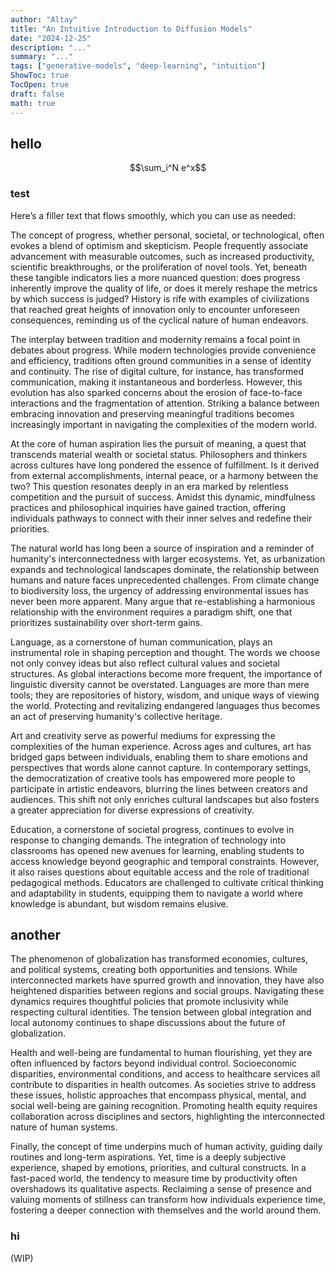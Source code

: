 ```yaml
---
author: "Altay"
title: "An Intuitive Introduction to Diffusion Models"
date: "2024-12-25"
description: "..."
summary: "..."
tags: ["generative-models", "deep-learning", "intuition"]
ShowToc: true
TocOpen: true
draft: false
math: true
---
```


## hello

$$\sum_i^N e^x$$

### test
Here’s a filler text that flows smoothly, which you can use as needed:

The concept of progress, whether personal, societal, or technological, often evokes a blend of optimism and skepticism. People frequently associate advancement with measurable outcomes, such as increased productivity, scientific breakthroughs, or the proliferation of novel tools. Yet, beneath these tangible indicators lies a more nuanced question: does progress inherently improve the quality of life, or does it merely reshape the metrics by which success is judged? History is rife with examples of civilizations that reached great heights of innovation only to encounter unforeseen consequences, reminding us of the cyclical nature of human endeavors.

The interplay between tradition and modernity remains a focal point in debates about progress. While modern technologies provide convenience and efficiency, traditions often ground communities in a sense of identity and continuity. The rise of digital culture, for instance, has transformed communication, making it instantaneous and borderless. However, this evolution has also sparked concerns about the erosion of face-to-face interactions and the fragmentation of attention. Striking a balance between embracing innovation and preserving meaningful traditions becomes increasingly important in navigating the complexities of the modern world.

At the core of human aspiration lies the pursuit of meaning, a quest that transcends material wealth or societal status. Philosophers and thinkers across cultures have long pondered the essence of fulfillment. Is it derived from external accomplishments, internal peace, or a harmony between the two? This question resonates deeply in an era marked by relentless competition and the pursuit of success. Amidst this dynamic, mindfulness practices and philosophical inquiries have gained traction, offering individuals pathways to connect with their inner selves and redefine their priorities.

The natural world has long been a source of inspiration and a reminder of humanity's interconnectedness with larger ecosystems. Yet, as urbanization expands and technological landscapes dominate, the relationship between humans and nature faces unprecedented challenges. From climate change to biodiversity loss, the urgency of addressing environmental issues has never been more apparent. Many argue that re-establishing a harmonious relationship with the environment requires a paradigm shift, one that prioritizes sustainability over short-term gains.

Language, as a cornerstone of human communication, plays an instrumental role in shaping perception and thought. The words we choose not only convey ideas but also reflect cultural values and societal structures. As global interactions become more frequent, the importance of linguistic diversity cannot be overstated. Languages are more than mere tools; they are repositories of history, wisdom, and unique ways of viewing the world. Protecting and revitalizing endangered languages thus becomes an act of preserving humanity's collective heritage.

Art and creativity serve as powerful mediums for expressing the complexities of the human experience. Across ages and cultures, art has bridged gaps between individuals, enabling them to share emotions and perspectives that words alone cannot capture. In contemporary settings, the democratization of creative tools has empowered more people to participate in artistic endeavors, blurring the lines between creators and audiences. This shift not only enriches cultural landscapes but also fosters a greater appreciation for diverse expressions of creativity.

Education, a cornerstone of societal progress, continues to evolve in response to changing demands. The integration of technology into classrooms has opened new avenues for learning, enabling students to access knowledge beyond geographic and temporal constraints. However, it also raises questions about equitable access and the role of traditional pedagogical methods. Educators are challenged to cultivate critical thinking and adaptability in students, equipping them to navigate a world where knowledge is abundant, but wisdom remains elusive.


## another
The phenomenon of globalization has transformed economies, cultures, and political systems, creating both opportunities and tensions. While interconnected markets have spurred growth and innovation, they have also heightened disparities between regions and social groups. Navigating these dynamics requires thoughtful policies that promote inclusivity while respecting cultural identities. The tension between global integration and local autonomy continues to shape discussions about the future of globalization.

Health and well-being are fundamental to human flourishing, yet they are often influenced by factors beyond individual control. Socioeconomic disparities, environmental conditions, and access to healthcare services all contribute to disparities in health outcomes. As societies strive to address these issues, holistic approaches that encompass physical, mental, and social well-being are gaining recognition. Promoting health equity requires collaboration across disciplines and sectors, highlighting the interconnected nature of human systems.

Finally, the concept of time underpins much of human activity, guiding daily routines and long-term aspirations. Yet, time is a deeply subjective experience, shaped by emotions, priorities, and cultural constructs. In a fast-paced world, the tendency to measure time by productivity often overshadows its qualitative aspects. Reclaiming a sense of presence and valuing moments of stillness can transform how individuals experience time, fostering a deeper connection with themselves and the world around them.


### hi

(WIP)